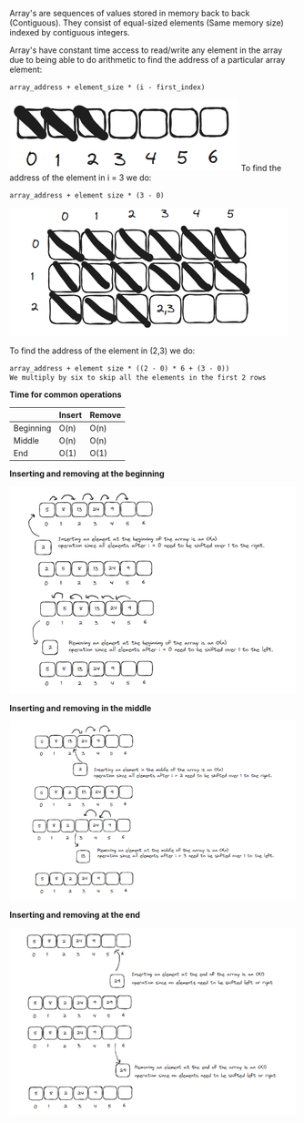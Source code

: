 Array's are sequences of values stored in memory back to back (Contiguous). They consist of equal-sized elements (Same memory size) indexed by contiguous integers.

Array's have constant time access to read/write any element in the array due to being able to do arithmetic to find the address of a particular array element:

```
array_address + element_size * (i - first_index)

```

![ArrayOne](images/ArrayOne.png)
 To find the address of the element in i = 3 we do:
```
array_address + element size * (3 - 0)
```

![ArrayTwo](images/ArrayTwo.png)

To find the address of the element in (2,3) we do:
```
array_address + element size * ((2 - 0) * 6 + (3 - 0))
We multiply by six to skip all the elements in the first 2 rows
```

**Time for common operations**

|  | Insert | Remove |
| ---- | ---- | ---- |
| Beginning | O(n) | O(n) |
| Middle | O(n) | O(n) |
| End | O(1) | O(1) |
**Inserting and removing at the beginning**

![ArrayThree](images/ArrayThree.png)

**Inserting and removing in the middle**

![ArrayFour](images/ArrayFour.png)

**Inserting and removing at the end**

![ArrayFive](images/ArrayFive.png)


